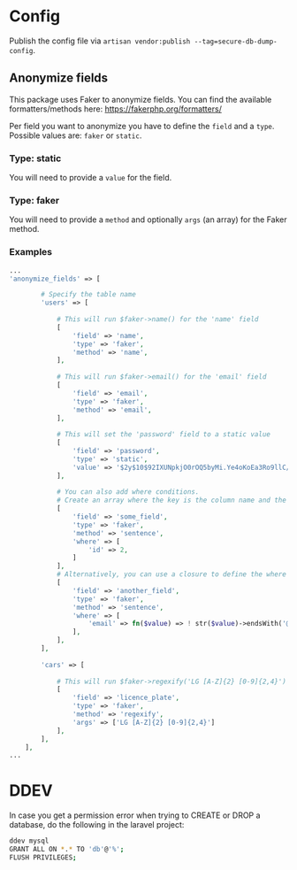 # Config
Publish the config file via `artisan vendor:publish --tag=secure-db-dump-config`.

## Anonymize fields
This package uses Faker to anonymize fields. You can find the available formatters/methods here:
https://fakerphp.org/formatters/

Per field you want to anonymize you have to define the `field` and a `type`. Possible values are: `faker` or `static`.
### Type: static
You will need to provide a `value` for the field.
### Type: faker
You will need to provide a `method` and optionally `args` (an array) for the Faker method.

### Examples
```php
...
'anonymize_fields' => [

        # Specify the table name
        'users' => [
        
            # This will run $faker->name() for the 'name' field
            [
                'field' => 'name',
                'type' => 'faker',
                'method' => 'name',
            ],
            
            # This will run $faker->email() for the 'email' field
            [
                'field' => 'email',
                'type' => 'faker',
                'method' => 'email',
            ],
            
            # This will set the 'password' field to a static value
            [
                'field' => 'password',
                'type' => 'static',
                'value' => '$2y$10$92IXUNpkjO0rOQ5byMi.Ye4oKoEa3Ro9llC/.og/at2.uheWG/igi',
            ],
        
            # You can also add where conditions.
            # Create an array where the key is the column name and the value is the value to match.
            [
                'field' => 'some_field',
                'type' => 'faker',
                'method' => 'sentence',
                'where' => [
                    'id' => 2,
                ]
            ],
            # Alternatively, you can use a closure to define the where condition.
            [
                'field' => 'another_field',
                'type' => 'faker',
                'method' => 'sentence',
                'where' => [
                    'email' => fn($value) => ! str($value)->endsWith('@webhub.de'),
                ],
            ],
        ],
        
        'cars' => [
        
            # This will run $faker->regexify('LG [A-Z]{2} [0-9]{2,4}') for the 'licence_plate' field
            [
                'field' => 'licence_plate',
                'type' => 'faker',
                'method' => 'regexify',
                'args' => ['LG [A-Z]{2} [0-9]{2,4}']
            ],
        ],
    ],
...
```

# DDEV
In case you get a permission error when trying to CREATE or DROP a database, do the following in the laravel project:
```bash
ddev mysql
GRANT ALL ON *.* TO 'db'@'%';
FLUSH PRIVILEGES;
```

